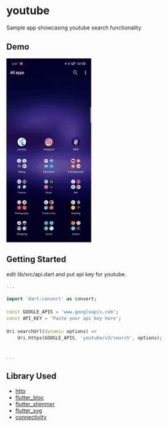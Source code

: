 # youtube

Sample app showcasing youtube search functionality

## Demo
![demo.gif](demo.gif)

## Getting Started

edit lib/src/api.dart and put api key for youtube. 

```dart
...

import 'dart:convert' as convert;

const GOOGLE_APIS = 'www.googleapis.com';
const API_KEY = 'Paste your api key here';

Uri searchUrl(dynamic options) =>
    Uri.https(GOOGLE_APIS, 'youtube/v3/search', options);


...
```

## Library Used

  - [http](pub.dev/packages/http)
  - [flutter_bloc](pub.dev/packages/flutter_shimmer)
  - [flutter_shimmer](pub.dev/packages/flutter_shimmer)
  - [flutter_svg](pub.dev/packages/flutter_svg)
  - [connectivity](pub.dev/packages/connectivity)


